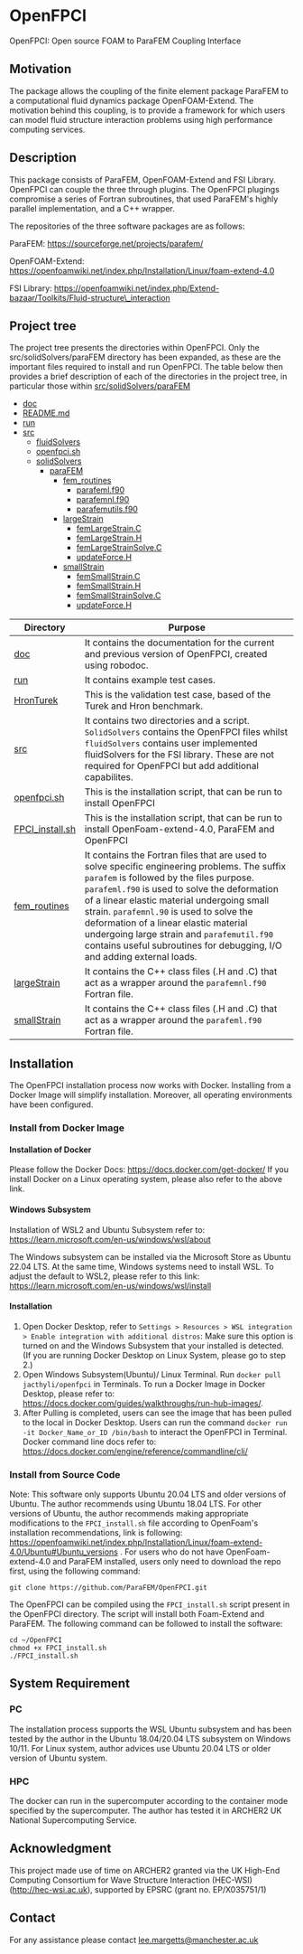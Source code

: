 # OpenFPCI

OpenFPCI: Open source FOAM to ParaFEM Coupling Interface

## Motivation

The package allows the coupling of the finite element package ParaFEM to a computational fluid dynamics package OpenFOAM-Extend. The motivation behind this coupling, is to provide a framework for which users can model fluid structure interaction problems using high performance computing services.

## Description

This package consists of ParaFEM, OpenFOAM-Extend and FSI Library. OpenFPCI can couple the three through plugins. The OpenFPCI plugings compromise a series of Fortran subroutines, that used ParaFEM's highly parallel implementation, and a C++ wrapper. 

The repositories of the three software packages are as follows:

ParaFEM: https://sourceforge.net/projects/parafem/

OpenFOAM-Extend: https://openfoamwiki.net/index.php/Installation/Linux/foam-extend-4.0

FSI Library: https://openfoamwiki.net/index.php/Extend-bazaar/Toolkits/Fluid-structure\_interaction


## Project tree
The project tree presents the directories within OpenFPCI. Only the src/solidSolvers/paraFEM directory has been expanded, as these are the important files required to install and run OpenFPCI. The table below then provides a brief description of each of the directories in the project tree, in particular those within [src/solidSolvers/paraFEM](./src/solidSolvers/paraFEM)

 * [doc](./doc)
 * [README.md](./README.md)
 * [run](./run)
 * [src](./src)
   * [fluidSolvers](./src/fluidSolvers)
   * [openfpci.sh](./src/openfpci.sh)
   * [solidSolvers](./src/solidSolvers)
     * [paraFEM](./src/solidSolvers/paraFEM)
       * [fem_routines](./src/solidSolvers/paraFEM/fem_routines)
         * [parafeml.f90](./src/solidSolvers/paraFEM/fem_routines/parafeml.f90)
         * [parafemnl.f90](./src/solidSolvers/paraFEM/fem_routines/parafemnl.f90)
         * [parafemutils.f90](./src/solidSolvers/paraFEM/fem_routines/parafemutils.f90)
       * [largeStrain](./src/solidSolvers/paraFEM/largeStrain)
         * [femLargeStrain.C](./src/solidSolvers/paraFEM/largeStrain/femLargeStrain.C)
         * [femLargeStrain.H](./src/solidSolvers/paraFEM/largeStrain/femLargeStrain.H)
         * [femLargeStrainSolve.C](./src/solidSolvers/paraFEM/largeStrain/femLargeStrainSolve.C)
         * [updateForce.H](./src/solidSolvers/paraFEM/largeStrain/updateForce.H)
       * [smallStrain](./src/solidSolvers/paraFEM/smallStrain)
         * [femSmallStrain.C](./src/solidSolvers/paraFEM/smallStrain/femSmallStrain.C)
         * [femSmallStrain.H](./src/solidSolvers/paraFEM/smallStrain/femSmallStrain.H)
         * [femSmallStrainSolve.C](./src/solidSolvers/paraFEM/smallStrain/femSmallStrainSolve.C)
         * [updateForce.H](./src/solidSolvers/paraFEM/smallStrain/updateForce.H)
        
| Directory     | Purpose       |
| ------------- | ------------- |
| [doc](./doc)  | It contains the documentation for the current and previous version of OpenFPCI, created using robodoc. |
| [run](./run)  | It contains example test cases. |
| [HronTurek](./run/HronTurek)  | This is the validation test case, based of the Turek and Hron benchmark. |
| [src](./src)  | It contains two directories and a script. `SolidSolvers` contains the OpenFPCI files whilst `fluidSolvers` contains user implemented fluidSolvers for the FSI library. These are not required for OpenFPCI but add additional capabilites. |
| [openfpci.sh](./src/openfpci.sh)  | This is the installation script, that can be run to install OpenFPCI |
| [FPCI_install.sh](./src/FPCI_install.sh)  | This is the installation script, that can be run to install OpenFoam-extend-4.0, ParaFEM and OpenFPCI |
| [fem_routines](./src/solidSolvers/paraFEM/fem_routines)  | It contains the Fortran files that are used to solve specific engineering problems. The suffix `parafem` is followed by the files purpose. `parafeml.f90` is used to solve the deformation of a linear elastic material undergoing small strain. `parafemnl.90` is used to solve the deformation of a linear elastic material undergoing large strain and `parafemutil.f90` contains useful subroutines for debugging, I/O and adding external loads. |
| [largeStrain](./src/solidSolvers/paraFEM/largeStrain)  | It contains the C++ class files (.H and .C) that act as a wrapper around the `parafemnl.f90` Fortran file. |
| [smallStrain](./src/solidSolvers/paraFEM/smallStrain)  | It contains the C++ class files (.H and .C) that act as a wrapper around the `parafeml.f90` Fortran file. |

## Installation 

The OpenFPCI installation process now works with Docker. Installing from a Docker Image will simplify installation. Moreover, all operating environments have been configured.
### Install from Docker Image

#### Installation of Docker

Please follow the Docker Docs: https://docs.docker.com/get-docker/
If you install Docker on a Linux operating system, please also refer to the above link.

#### Windows Subsystem

Installation of WSL2 and Ubuntu Subsystem refer to: https://learn.microsoft.com/en-us/windows/wsl/about

The Windows subsystem can be installed via the Microsoft Store as Ubuntu 22.04 LTS. At the same time, Windows systems need to install WSL. To adjust the default to WSL2, please refer to this link: https://learn.microsoft.com/en-us/windows/wsl/install

#### Installation

1. Open Docker Desktop, refer to `Settings > Resources > WSL integration > Enable integration with additional distros`: Make sure this option is turned on and the Windows Subsystem that your installed is detected. (If you are running Docker Desktop on Linux System, please go to step 2.)
2. Open Windows Subsystem(Ubuntu)/ Linux Terminal. Run `docker pull jacthyli/openfpci` in Terminals. To run a Docker Image in Docker Desktop, please refer to: https://docs.docker.com/guides/walkthroughs/run-hub-images/.
3. After Pulling is completed, users can see the image that has been pulled to the local in Docker Desktop. Users can run the command `docker run -it Docker_Name_or_ID /bin/bash` to interact the OpenFPCI in Terminal. Docker command line docs refer to: https://docs.docker.com/engine/reference/commandline/cli/

### Install from Source Code
Note: This software only supports Ubuntu 20.04 LTS and older versions of Ubuntu. The author recommends using Ubuntu 18.04 LTS. For other versions of Ubuntu, the author recommends making appropriate modifications to the `FPCI_install.sh` file according to OpenFoam's installation recommendations, link is following: https://openfoamwiki.net/index.php/Installation/Linux/foam-extend-4.0/Ubuntu#Ubuntu_versions .
For users who do not have OpenFoam-extend-4.0 and ParaFEM installed, users only need to download the repo first, using the following command:
```
git clone https://github.com/ParaFEM/OpenFPCI.git
```

The OpenFPCI can be compiled using the `FPCI_install.sh` script present in the OpenFPCI directory. The script will install both Foam-Extend and ParaFEM. The following command can be followed to install the software:

```
cd ~/OpenFPCI
chmod +x FPCI_install.sh
./FPCI_install.sh
```

## System Requirement
### PC
The installation process supports the WSL Ubuntu subsystem and has been tested by the author in the Ubuntu 18.04/20.04 LTS subsystem on Windows 10/11.
For Linux system, author advices use Ubuntu 20.04 LTS or older version of Ubuntu system.

### HPC
The docker can run in the supercomputer according to the container mode specified by the supercomputer. The author has tested it in ARCHER2 UK National Supercomputing Service.

## Acknowledgment
This project made use of time on ARCHER2 granted via the UK High-End Computing Consortium for Wave Structure Interaction (HEC-WSI) (http://hec-wsi.ac.uk), supported by EPSRC (grant no. EP/X035751/1)

## Contact

For any assistance please contact lee.margetts@manchester.ac.uk

